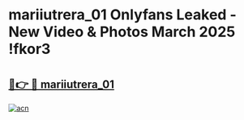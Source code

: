 # mariiutrera_01 Onlyfans Leaked - New Video & Photos March 2025 !fkor3

# <h2><a href="https://5nnv7p.iuczelnia.edu.pl?title=mariiutrera_01&ref=fkor3">🔗👉 🔴 mariiutrera_01</a></h2>

[![acn](https://github.com/user-attachments/assets/0f9c940e-d8b0-45ae-aac7-cd30a18b3e1c)](https://5nnv7p.iuczelnia.edu.pl?title=mariiutrera_01&ref=fkor3)

